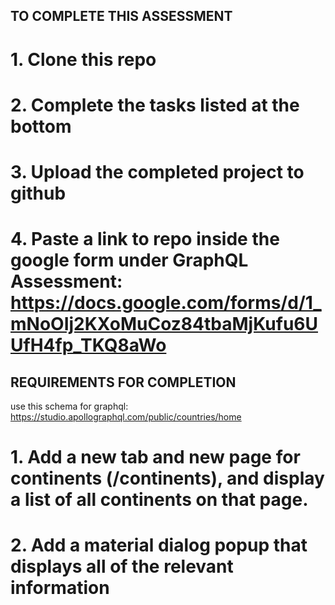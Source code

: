 
## TO COMPLETE THIS ASSESSMENT

# 1. Clone this repo
# 2. Complete the tasks listed at the bottom
# 3. Upload the completed project to github
# 4. Paste a link to repo inside the google form under GraphQL Assessment: https://docs.google.com/forms/d/1_mNoOIj2KXoMuCoz84tbaMjKufu6UUfH4fp_TKQ8aWo


## REQUIREMENTS FOR COMPLETION
use this schema for graphql: https://studio.apollographql.com/public/countries/home

# 1. Add a new tab and new page for continents (/continents), and display a list of all continents on that page.
# 2. Add a material dialog popup that displays all of the relevant information